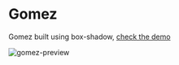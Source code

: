 Gomez
=====

Gomez built using box-shadow, [check the demo](http://felquis.github.io/gomez/)

![gomez-preview](https://cloud.githubusercontent.com/assets/736728/3730320/ab89759e-16ce-11e4-94c3-d21430391ac5.png)
